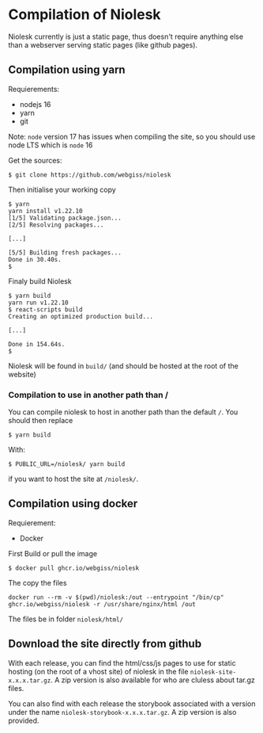 # Compilation of Niolesk

Niolesk currently is just a static page, thus doesn't require anything else than a webserver serving static pages (like github pages).

## Compilation using yarn

Requierements:
- nodejs 16
- yarn
- git

Note: `node` version 17 has issues when compiling the site, so you should use node LTS which is `node` 16

Get the sources:

```
$ git clone https://github.com/webgiss/niolesk
```

Then initialise your working copy

```
$ yarn
yarn install v1.22.10
[1/5] Validating package.json...
[2/5] Resolving packages...

[...]

[5/5] Building fresh packages...
Done in 30.40s.
$
```

Finaly build Niolesk

```
$ yarn build
yarn run v1.22.10
$ react-scripts build
Creating an optimized production build...

[...]

Done in 154.64s.
$
```

Niolesk will be found in `build/` (and should be hosted at the root of the website)

### Compilation to use in another path than /

You can compile niolesk to host in another path than the default `/`. You should then replace

```
$ yarn build
```

With:

```
$ PUBLIC_URL=/niolesk/ yarn build
```

if you want to host the site at `/niolesk/`.


## Compilation using docker

Requierement:
- Docker

First Build or pull the image

```
$ docker pull ghcr.io/webgiss/niolesk
```

The copy the files

```
docker run --rm -v $(pwd)/niolesk:/out --entrypoint "/bin/cp"  ghcr.io/webgiss/niolesk -r /usr/share/nginx/html /out
```

The files be in folder `niolesk/html/`

## Download the site directly from github

With each release, you can find the html/css/js pages to use for static hosting (on the root of a vhost site) of niolesk in the file `niolesk-site-x.x.x.tar.gz`. A zip version is also available for who are cluless about tar.gz files.

You can also find with each release the storybook associated with a version under the name `niolesk-storybook-x.x.x.tar.gz`. A zip version is also provided.